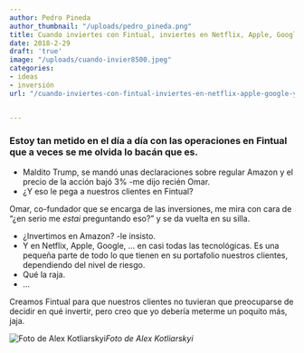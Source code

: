```yaml
---
author: Pedro Pineda
author_thumbnail: "/uploads/pedro_pineda.png"
title: Cuando inviertes con Fintual, inviertes en Netflix, Apple, Google y Amazon.
date: 2018-2-29
draft: 'true'
image: "/uploads/cuando-invier8500.jpeg"
categories:
- ideas
- inversión
url: "/cuando-inviertes-con-fintual-inviertes-en-netflix-apple-google-y-amazon-a6bb1c15274d/"


---
```


### Estoy tan metido en el día a día con las operaciones en Fintual que a veces se me olvida lo bacán que es.

- Maldito Trump, se mandó unas declaraciones sobre regular Amazon y el precio de la acción bajó 3% -me dijo recién Omar.
- ¿Y eso le pega a nuestros clientes en Fintual?

Omar, co-fundador que se encarga de las inversiones, me mira con cara de “¿en serio me *estai* preguntando eso?” y se da vuelta en su silla.

- ¿Invertimos en Amazon? -le insisto.
- Y en Netflix, Apple, Google, … en casi todas las tecnológicas. Es una pequeña parte de todo lo que tienen en su portafolio nuestros clientes, dependiendo del nivel de riesgo.
- Qué la raja.
- …

Creamos Fintual para que nuestros clientes no tuvieran que preocuparse de decidir en qué invertir, pero creo que yo debería meterme un poquito más, jaja.

![Foto de Alex Kotliarskyi](/uploads/cuando-invier8500.jpeg)*Foto de Alex Kotliarskyi*
